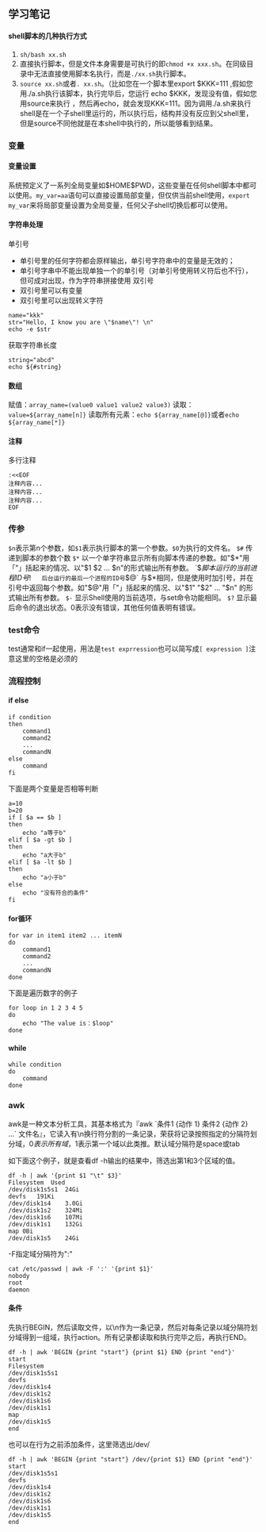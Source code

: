 ## 学习笔记
#### shell脚本的几种执行方式
1. `sh/bash xx.sh` 
2. 直接执行脚本，但是文件本身需要是可执行的即`chmod +x xxx.sh`。在同级目录中无法直接使用脚本名执行，而是`./xx.sh`执行脚本。 
3. `source xx.sh`或者`. xx.sh`。（比如您在一个脚本里export $KKK=111 ,假如您用./a.sh执行该脚本，执行完毕后，您运行 echo $KKK，发现没有值，假如您用source来执行 ，然后再echo，就会发现KKK=111。因为调用./a.sh来执行shell是在一个子shell里运行的，所以执行后，结构并没有反应到父shell里，但是source不同他就是在本shell中执行的，所以能够看到结果。

### 变量
#### 变量设置
系统预定义了一系列全局变量如$HOME\$PWD，这些变量在任何shell脚本中都可以使用。`my_var=aa`语句可以直接设置局部变量，但仅供当前shell使用，`export my_var`来将局部变量设置为全局变量，任何父子shell切换后都可以使用。

#### 字符串处理
单引号
- 单引号里的任何字符都会原样输出，单引号字符串中的变量是无效的；
- 单引号字串中不能出现单独一个的单引号（对单引号使用转义符后也不行），但可成对出现，作为字符串拼接使用
双引号
- 双引号里可以有变量
- 双引号里可以出现转义字符
```shell
name="kkk"
str="Hello, I know you are \"$name\"! \n"
echo -e $str
```
获取字符串长度
```shell
string="abcd"
echo ${#string}
```

#### 数组
赋值：`array_name=(value0 value1 value2 value3)`
读取：`value=${array_name[n]}`
读取所有元素：`echo ${array_name[@]}`或者`echo ${array_name[*]}`

#### 注释
多行注释
```shell
:<<EOF
注释内容...
注释内容...
注释内容...
EOF
```

### 传参
`$n`表示第n个参数，如`$1`表示执行脚本的第一个参数。`$0`为执行的文件名。
`$#`	传递到脚本的参数个数
`$*`	以一个单字符串显示所有向脚本传递的参数。如"$*"用「"」括起来的情况、以"$1 $2 … $n"的形式输出所有参数。
`$$`	脚本运行的当前进程ID号
`$!`	后台运行的最后一个进程的ID号
`$@`	与$*相同，但是使用时加引号，并在引号中返回每个参数。如"$@"用「"」括起来的情况、以"$1" "$2" … "$n" 的形式输出所有参数。
`$-`	显示Shell使用的当前选项，与set命令功能相同。
`$?`	显示最后命令的退出状态。0表示没有错误，其他任何值表明有错误。

### test命令
test通常和if一起使用，用法是`test exprression`也可以简写成`[ expression ]`注意这里的空格是必须的

### 流程控制
#### if else
```shell
if condition
then
    command1 
    command2
    ...
    commandN
else
    command
fi
```
下面是两个变量是否相等判断
```shell
a=10
b=20
if [ $a == $b ]
then 
    echo "a等于b"
elif [ $a -gt $b ]
then
    echo "a大于b"
elif [ $a -lt $b ]
then
    echo "a小于b"
else 
    echo "没有符合的条件"
fi
```
#### for循环
```shell
for var in item1 item2 ... itemN
do
    command1
    command2
    ...
    commandN
done
```
下面是遍历数字的例子
```shell
for loop in 1 2 3 4 5
do 
    echo "The value is：$loop"
done 
```
#### while
```shell
while condition
do
    command
done
```

### awk
awk是一种文本分析工具，其基本格式为『awk \`条件1 {动作 1} 条件2 {动作 2} ...\` 文件名』，它读入有\n换行符分割的一条记录，荣获将记录按照指定的分隔符划分域，$0表示所有域，$1表示第一个域以此类推。默认域分隔符是space或tab

如下面这个例子，就是查看df -h输出的结果中，筛选出第1和3个区域的值。
```shell
df -h | awk '{print $1 "\t" $3}'
Filesystem	Used
/dev/disk1s5s1	24Gi
devfs	191Ki
/dev/disk1s4	3.0Gi
/dev/disk1s2	324Mi
/dev/disk1s6	107Mi
/dev/disk1s1	132Gi
map	0Bi
/dev/disk1s5	24Gi
```

-F指定域分隔符为":"
```shell
cat /etc/passwd | awk -F ':' '{print $1}'
nobody
root
daemon
```
#### 条件
先执行BEGIN，然后读取文件，以\n作为一条记录，然后对每条记录以域分隔符划分域得到一组域，执行action。所有记录都读取和执行完毕之后，再执行END。
```shell
df -h | awk 'BEGIN {print "start"} {print $1} END {print "end"}'
start
Filesystem
/dev/disk1s5s1
devfs
/dev/disk1s4
/dev/disk1s2
/dev/disk1s6
/dev/disk1s1
map
/dev/disk1s5
end
```

也可以在行为之前添加条件，这里筛选出/dev/
```shell
df -h | awk 'BEGIN {print "start"} /dev/{print $1} END {print "end"}'
start
/dev/disk1s5s1
devfs
/dev/disk1s4
/dev/disk1s2
/dev/disk1s6
/dev/disk1s1
/dev/disk1s5
end
```
